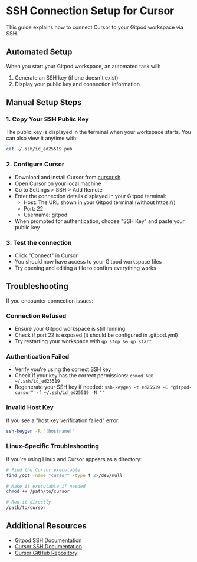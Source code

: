 
# SSH Connection Setup for Cursor

This guide explains how to connect Cursor to your Gitpod workspace via SSH.

## Automated Setup

When you start your Gitpod workspace, an automated task will:
1. Generate an SSH key (if one doesn't exist)
2. Display your public key and connection information

## Manual Setup Steps

### 1. Copy Your SSH Public Key

The public key is displayed in the terminal when your workspace starts. You can also view it anytime with:

```bash
cat ~/.ssh/id_ed25519.pub
```

### 2. Configure Cursor

- Download and install Cursor from [cursor.sh](https://cursor.sh/)
- Open Cursor on your local machine
- Go to Settings > SSH > Add Remote
- Enter the connection details displayed in your Gitpod terminal:
  - Host: The URL shown in your Gitpod terminal (without https://)
  - Port: 22
  - Username: gitpod
- When prompted for authentication, choose "SSH Key" and paste your public key

### 3. Test the connection

- Click "Connect" in Cursor
- You should now have access to your Gitpod workspace files
- Try opening and editing a file to confirm everything works

## Troubleshooting

If you encounter connection issues:

### Connection Refused
- Ensure your Gitpod workspace is still running
- Check if port 22 is exposed (it should be configured in .gitpod.yml)
- Try restarting your workspace with `gp stop && gp start`

### Authentication Failed
- Verify you're using the correct SSH key
- Check if your key has the correct permissions: `chmod 600 ~/.ssh/id_ed25519`
- Regenerate your SSH key if needed: `ssh-keygen -t ed25519 -C "gitpod-cursor" -f ~/.ssh/id_ed25519 -N ""`

### Invalid Host Key
If you see a "host key verification failed" error:
```bash
ssh-keygen -R "[hostname]"
```

### Linux-Specific Troubleshooting
If you're using Linux and Cursor appears as a directory:
```bash
# Find the Cursor executable
find /opt -name "cursor" -type f 2>/dev/null

# Make it executable if needed
chmod +x /path/to/cursor

# Run it directly
/path/to/cursor
```

## Additional Resources

- [Gitpod SSH Documentation](https://www.gitpod.io/docs/configure/ssh)
- [Cursor SSH Documentation](https://cursor.sh/docs/ssh)
- [Cursor GitHub Repository](https://github.com/getcursor/cursor)

